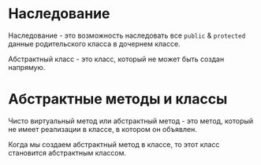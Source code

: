 # Наследование

Наследование - это возможность наследовать все 
`public` & `protected` данные родительского класса в дочернем классе.



Абстрактный класс - это класс, который не может быть создан напрямую.

# Абстрактные методы и классы
Чисто виртуальный метод или абстрактный метод - это метод, который не имеет реализации в классе, в котором он объявлен.

Когда мы создаем абстрактный метод в классе, то этот класс становится абстрактным классом.